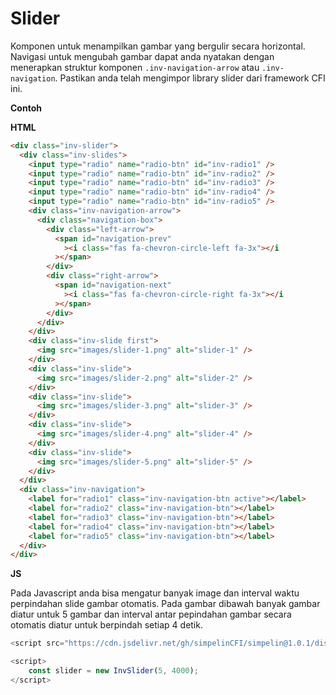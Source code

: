 # Slider

Komponen untuk menampilkan gambar yang bergulir secara horizontal. Navigasi untuk mengubah gambar dapat anda nyatakan dengan menerapkan struktur komponen `.inv-navigation-arrow` atau `.inv-navigation`. Pastikan anda telah mengimpor library slider dari framework CFI ini.

**Contoh**

**HTML**

```html
<div class="inv-slider">
  <div class="inv-slides">
    <input type="radio" name="radio-btn" id="inv-radio1" />
    <input type="radio" name="radio-btn" id="inv-radio2" />
    <input type="radio" name="radio-btn" id="inv-radio3" />
    <input type="radio" name="radio-btn" id="inv-radio4" />
    <input type="radio" name="radio-btn" id="inv-radio5" />
    <div class="inv-navigation-arrow">
      <div class="navigation-box">
        <div class="left-arrow">
          <span id="navigation-prev"
            ><i class="fas fa-chevron-circle-left fa-3x"></i
          ></span>
        </div>
        <div class="right-arrow">
          <span id="navigation-next"
            ><i class="fas fa-chevron-circle-right fa-3x"></i
          ></span>
        </div>
      </div>
    </div>
    <div class="inv-slide first">
      <img src="images/slider-1.png" alt="slider-1" />
    </div>
    <div class="inv-slide">
      <img src="images/slider-2.png" alt="slider-2" />
    </div>
    <div class="inv-slide">
      <img src="images/slider-3.png" alt="slider-3" />
    </div>
    <div class="inv-slide">
      <img src="images/slider-4.png" alt="slider-4" />
    </div>
    <div class="inv-slide">
      <img src="images/slider-5.png" alt="slider-5" />
    </div>
  </div>
  <div class="inv-navigation">
    <label for="radio1" class="inv-navigation-btn active"></label>
    <label for="radio2" class="inv-navigation-btn"></label>
    <label for="radio3" class="inv-navigation-btn"></label>
    <label for="radio4" class="inv-navigation-btn"></label>
    <label for="radio5" class="inv-navigation-btn"></label>
  </div>
</div>
```

**JS**

Pada Javascript anda bisa mengatur banyak image dan interval waktu perpindahan slide gambar otomatis. Pada gambar dibawah banyak gambar diatur untuk 5 gambar dan interval antar pepindahan gambar secara otomatis diatur untuk berpindah setiap 4 detik.

```js
<script src="https://cdn.jsdelivr.net/gh/simpelinCFI/simpelin@1.0.1/dist/js/slider.js"></script>

<script>
    const slider = new InvSlider(5, 4000);
</script>
```

<!-- <div class="inv-slider">
  <div class="inv-slides">
    <input type="radio" name="radio-btn" id="inv-radio1" />
    <input type="radio" name="radio-btn" id="inv-radio2" />
    <input type="radio" name="radio-btn" id="inv-radio3" />
    <input type="radio" name="radio-btn" id="inv-radio4" />
    <input type="radio" name="radio-btn" id="inv-radio5" />
    <div class="inv-navigation-arrow">
      <div class="navigation-box">
        <div class="left-arrow">
          <span id="navigation-prev"
            ><i class="fas fa-chevron-circle-left fa-3x"></i
          ></span>
        </div>
        <div class="right-arrow">
          <span id="navigation-next"
            ><i class="fas fa-chevron-circle-right fa-3x"></i
          ></span>
        </div>
      </div>
    </div>
    <div class="inv-slide first">
      <img src="https://muhammadrasyidf.github.io/CFI-Docs/asset_images/slider-1.png" alt="slider-1" />
    </div>
    <div class="inv-slide">
      <img src="https://muhammadrasyidf.github.io/CFI-Docs/asset_images/slider-2.png" alt="slider-2" />
    </div>
    <div class="inv-slide">
      <img src="https://muhammadrasyidf.github.io/CFI-Docs/asset_images/slider-3.png" alt="slider-3" />
    </div>
    <div class="inv-slide">
      <img src="https://muhammadrasyidf.github.io/CFI-Docs/asset_images/slider-4.png" alt="slider-4" />
    </div>
    <div class="inv-slide">
      <img src="https://muhammadrasyidf.github.io/CFI-Docs/asset_images/slider-5.png" alt="slider-5" />
    </div>
  </div>
  <div class="inv-navigation">
    <label for="radio1" class="inv-navigation-btn active"></label>
    <label for="radio2" class="inv-navigation-btn"></label>
    <label for="radio3" class="inv-navigation-btn"></label>
    <label for="radio4" class="inv-navigation-btn"></label>
    <label for="radio5" class="inv-navigation-btn"></label>
  </div>
</div>

<script>
    const slider = new InvSlider(5, 4000);
</script> -->
